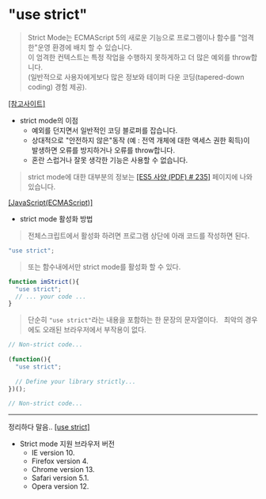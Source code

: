 # "use strict"
> Strict Mode는 ECMAScript 5의 새로운 기능으로 프로그램이나 함수를 "엄격한"운영 환경에 배치 할 수 있습니다.  
> 이 엄격한 컨텍스트는 특정 작업을 수행하지 못하게하고 더 많은 예외를 throw합니다.  
> (일반적으로 사용자에게보다 많은 정보와 테이퍼 다운 코딩(tapered-down coding) 경험 제공).  

[[참고사이트]](http://blog.aliencube.org/ko/2014/01/02/reasons-behind-using-strict-mode-while-coding-javascript/)

- strict mode의 이점
  - 예외를 던지면서 일반적인 코딩 블로퍼를 잡습니다.
  - 상대적으로 "안전하지 않은"동작 (예 : 전역 개체에 대한 액세스 권한 획득)이 
    발생하면 오류를 방지하거나 오류를 throw합니다.
  - 혼란 스럽거나 잘못 생각한 기능은 사용할 수 없습니다.

> strict mode에 대한 대부분의 정보는 [[ES5 사양 (PDF) # 235]](http://www.ecma-international.org/publications/files/ECMA-ST/Ecma-262.pdf) 페이지에 나와 있습니다.  

[[JavaScript(ECMAScript)]](http://d2.naver.com/helloworld/2809766)


- strict mode 활성화 방법
> 전체스크립트에서 활성화 하려면 프로그램 상단에 아래 코드를 작성하면 된다.
~~~javascript
"use strict";
~~~
> 또는 함수내에서만 strict mode를 활성화 할 수 있다.
~~~javascript
function imStrict(){
  "use strict";
  // ... your code ...
}
~~~

> 단순히 `"use strict"`라는 내용을 포함하는 한 문장의 문자열이다.  
> 최악의 경우에도 오래된 브라우저에서 부작용이 없다.  

~~~javascript
// Non-strict code...
 
(function(){
  "use strict";
   
  // Define your library strictly...
})();
 
// Non-strict code...
~~~

---
정리하다 말음..
[[use strict]](https://johnresig.com/blog/ecmascript-5-strict-mode-json-and-more/)

- Strict mode 지원 브라우저 버전  
  - IE version 10. 
  - Firefox version 4.
  - Chrome version 13. 
  - Safari version 5.1.
  - Opera version 12.

